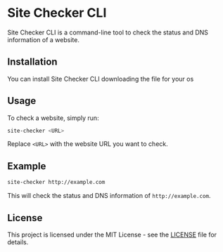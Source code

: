 # Site Checker CLI

Site Checker CLI is a command-line tool to check the status and DNS information of a website.

## Installation

You can install Site Checker CLI downloading the file for your os

## Usage

To check a website, simply run:

```bash
site-checker <URL>
```

Replace `<URL>` with the website URL you want to check.

## Example

```bash
site-checker http://example.com
```

This will check the status and DNS information of `http://example.com`.

## License

This project is licensed under the MIT License - see the [LICENSE](LICENSE) file for details.